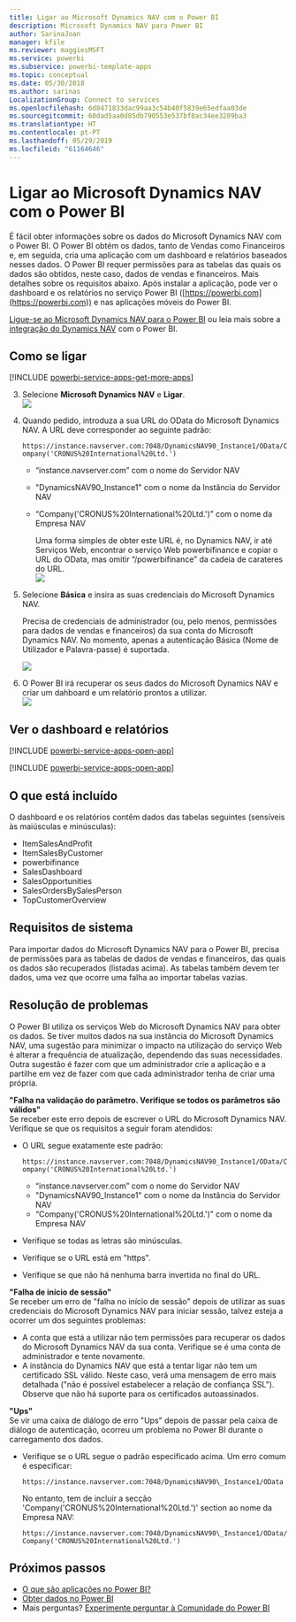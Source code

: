 ```yaml
---
title: Ligar ao Microsoft Dynamics NAV com o Power BI
description: Microsoft Dynamics NAV para Power BI
author: SarinaJoan
manager: kfile
ms.reviewer: maggiesMSFT
ms.service: powerbi
ms.subservice: powerbi-template-apps
ms.topic: conceptual
ms.date: 05/30/2018
ms.author: sarinas
LocalizationGroup: Connect to services
ms.openlocfilehash: 6d8471833dac99aa3c54b40f5839e65edfaa03de
ms.sourcegitcommit: 60dad5aa0d85db790553e537bf8ac34ee3289ba3
ms.translationtype: HT
ms.contentlocale: pt-PT
ms.lasthandoff: 05/29/2019
ms.locfileid: "61164646"
---
```

# <a name="connect-to-microsoft-dynamics-nav-with-power-bi"></a>Ligar ao Microsoft Dynamics NAV com o Power BI
É fácil obter informações sobre os dados do Microsoft Dynamics NAV com o Power BI. O Power BI obtém os dados, tanto de Vendas como Financeiros e, em seguida, cria uma aplicação com um dashboard e relatórios baseados nesses dados. O Power BI requer permissões para as tabelas das quais os dados são obtidos, neste caso, dados de vendas e financeiros. Mais detalhes sobre os requisitos abaixo. Após instalar a aplicação, pode ver o dashboard e os relatórios no serviço Power BI ([https://powerbi.com](https://powerbi.com)) e nas aplicações móveis do Power BI. 

[Ligue-se ao Microsoft Dynamics NAV para o Power BI](https://app.powerbi.com/getdata/services/microsoft-dynamics-nav) ou leia mais sobre a [integração do Dynamics NAV](https://powerbi.microsoft.com/integrations/microsoft-dynamics-nav) com o Power BI.

## <a name="how-to-connect"></a>Como se ligar
[!INCLUDE [powerbi-service-apps-get-more-apps](./includes/powerbi-service-apps-get-more-apps.md)]

3. Selecione **Microsoft Dynamics NAV** e **Ligar**.  
   ![](media/service-connect-to-microsoft-dynamics-nav/mdnav.png)
4. Quando pedido, introduza a sua URL do OData do Microsoft Dynamics NAV. A URL deve corresponder ao seguinte padrão:
   
    `https://instance.navserver.com:7048/DynamicsNAV90_Instance1/OData/Company('CRONUS%20International%20Ltd.')`
   
   * “instance.navserver.com” com o nome do Servidor NAV
   * "DynamicsNAV90\_Instance1" com o nome da Instância do Servidor NAV
   * “Company('CRONUS%20International%20Ltd.')” com o nome da Empresa NAV
     
     Uma forma simples de obter este URL é, no Dynamics NAV, ir até Serviços Web, encontrar o serviço Web powerbifinance e copiar o URL do OData, mas omitir “/powerbifinance” da cadeia de carateres do URL.  
     ![](media/service-connect-to-microsoft-dynamics-nav/param.png)
5. Selecione **Básica** e insira as suas credenciais do Microsoft Dynamics NAV.
   
    Precisa de credenciais de administrador (ou, pelo menos, permissões para dados de vendas e financeiros) da sua conta do Microsoft Dynamics NAV.  No momento, apenas a autenticação Básica (Nome de Utilizador e Palavra-passe) é suportada.
   
    ![](media/service-connect-to-microsoft-dynamics-nav/creds.png)
6. O Power BI irá recuperar os seus dados do Microsoft Dynamics NAV e criar um dahboard e um relatório prontos a utilizar.   
   ![](media/service-connect-to-microsoft-dynamics-nav/dashboard.png)

## <a name="view-the-dashboard-and-reports"></a>Ver o dashboard e relatórios
[!INCLUDE [powerbi-service-apps-open-app](./includes/powerbi-service-apps-open-app.md)]

[!INCLUDE [powerbi-service-apps-open-app](./includes/powerbi-service-apps-what-now.md)]

## <a name="whats-included"></a>O que está incluído
O dashboard e os relatórios contêm dados das tabelas seguintes (sensíveis às maiúsculas e minúsculas):  

* ItemSalesAndProfit  
* ItemSalesByCustomer  
* powerbifinance  
* SalesDashboard  
* SalesOpportunities  
* SalesOrdersBySalesPerson  
* TopCustomerOverview  

## <a name="system-requirements"></a>Requisitos de sistema
Para importar dados do Microsoft Dynamics NAV para o Power BI, precisa de permissões para as tabelas de dados de vendas e financeiros, das quais os dados são recuperados (listadas acima). As tabelas também devem ter dados, uma vez que ocorre uma falha ao importar tabelas vazias.

## <a name="troubleshooting"></a>Resolução de problemas
O Power BI utiliza os serviços Web do Microsoft Dynamics NAV para obter os dados. Se tiver muitos dados na sua instância do Microsoft Dynamics NAV, uma sugestão para minimizar o impacto na utilização do serviço Web é alterar a frequência de atualização, dependendo das suas necessidades. Outra sugestão é fazer com que um administrador crie a aplicação e a partilhe em vez de fazer com que cada administrador tenha de criar uma própria.

**"Falha na validação do parâmetro. Verifique se todos os parâmetros são válidos"**  
Se receber este erro depois de escrever o URL do Microsoft Dynamics NAV. Verifique se que os requisitos a seguir foram atendidos:

* O URL segue exatamente este padrão:
  
    `https://instance.navserver.com:7048/DynamicsNAV90_Instance1/OData/Company('CRONUS%20International%20Ltd.')`
  
  * “instance.navserver.com” com o nome do Servidor NAV
  * "DynamicsNAV90\_Instance1" com o nome da Instância do Servidor NAV
  * “Company('CRONUS%20International%20Ltd.')” com o nome da Empresa NAV
* Verifique se todas as letras são minúsculas.  
* Verifique se o URL está em "https".  
* Verifique se que não há nenhuma barra invertida no final do URL.

**"Falha de início de sessão"**  
Se receber um erro de "falha no início de sessão" depois de utilizar as suas credenciais do Microsoft Dynamics NAV para iniciar sessão, talvez esteja a ocorrer um dos seguintes problemas:

* A conta que está a utilizar não tem permissões para recuperar os dados do Microsoft Dynamics NAV da sua conta. Verifique se é uma conta de administrador e tente novamente.
* A instância do Dynamics NAV que está a tentar ligar não tem um certificado SSL válido. Neste caso, verá uma mensagem de erro mais detalhada ("não é possível estabelecer a relação de confiança SSL"). Observe que não há suporte para os certificados autoassinados.

**"Ups"**  
Se vir uma caixa de diálogo de erro "Ups" depois de passar pela caixa de diálogo de autenticação, ocorreu um problema no Power BI durante o carregamento dos dados.

* Verifique se o URL segue o padrão especificado acima. Um erro comum é especificar:
  
    `https://instance.navserver.com:7048/DynamicsNAV90\_Instance1/OData`
  
    No entanto, tem de incluir a secção 'Company('CRONUS%20International%20Ltd.')' section ao nome da Empresa NAV:
  
    `https://instance.navserver.com:7048/DynamicsNAV90\_Instance1/OData/Company('CRONUS%20International%20Ltd.')`

## <a name="next-steps"></a>Próximos passos
* [O que são aplicações no Power BI?](service-create-distribute-apps.md)
* [Obter dados no Power BI](service-get-data.md)
* Mais perguntas? [Experimente perguntar à Comunidade do Power BI](http://community.powerbi.com/)

